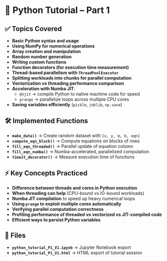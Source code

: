 # 📘 Python Tutorial – Part 1

## ✅ Topics Covered
- **Basic Python syntax and usage**
- **Using NumPy for numerical operations**
- **Array creation and manipulation**
- **Random number generation**
- **Writing custom functions**
- **Function decorators (for execution time measurement)**
- **Thread-based parallelism with `ThreadPoolExecutor`**
- **Splitting workloads into chunks for parallel computation**
- **Vectorization vs threading performance comparison**
- **Acceleration with Numba JIT**:
  - `@njit` → compile Python to native machine code for speed
  - `prange` → parallelize loops across multiple CPU cores
- **Saving variables efficiently** (`pickle`, `joblib`, `np.save`)

## 🛠️ Implemented Functions
- **`make_data()`** → Create random dataset with `[x, y, m, b, eqn]`
- **`compute_eqn_block()`** → Compute equations on blocks of rows
- **`fill_eqn_threaded()`** → Parallel update of equation column
- **`fill_eqn_numba()`** → Numba-accelerated, parallelized computation
- **`timeit_decorator()`** → Measure execution time of functions

## ⚡ Key Concepts Practiced
- **Difference between threads and cores in Python execution**
- **When threading can help** (CPU-bound vs IO-bound workloads)
- **Numba JIT compilation** to speed up heavy numerical loops
- **Using `prange` to exploit multiple cores automatically**
- **Verifying parallel computation correctness**
- **Profiling performance of threaded vs vectorized vs JIT-compiled code**
- **Efficient ways to persist Python variables**

## 📂 Files
- **`python_tutorial_P1_V1.ipynb`** → Jupyter Notebook export  
- **`python_tutorial_P1_V1.html`** → HTML export of tutorial session
